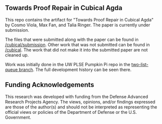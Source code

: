 ## Towards Proof Repair in Cubical Agda

This repo contains the artifact for "Towards Proof Repair in Cubical Agda" by Cosmo Viola, Max Fan, and Talia Ringer. The paper is currently under submission.

The files that were submitted along with the paper can be found in [/cubical/submission](/cubical/submission). 
Other work that was not submitted can be found in [/cubical](/cubical).
The work that did not make it into the submitted paper are not cleaned up.

Work was initially done in the UW PLSE Pumpkin Pi repo in the [two-list-queue branch](https://github.com/uwplse/pumpkin-pi/tree/two-list-queue). The full development history can be seen there.

## Funding Acknowledgements

This research was developed with funding from the Defense Advanced Research Projects Agency. 
The views, opinions, and/or findings expressed are those of the author(s) and should not be interpreted as representing the official views or policies of the Department of Defense or the U.S. Government.
